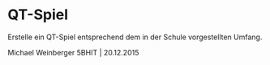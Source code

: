 # QT-Spiel
Erstelle ein QT-Spiel entsprechend dem in der Schule vorgestellten Umfang.

Michael Weinberger 5BHIT | 20.12.2015
